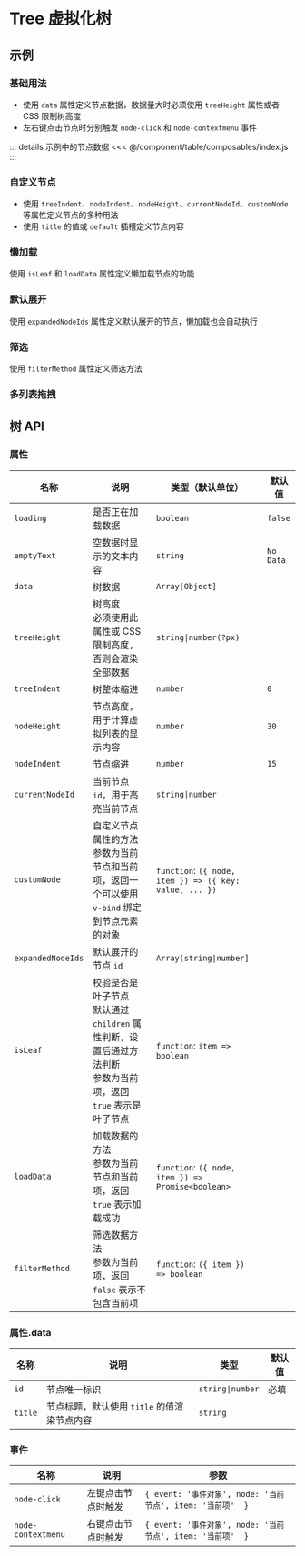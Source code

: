 # Tree 虚拟化树

## 示例

### 基础用法

- 使用 `data` 属性定义节点数据，数据量大时必须使用 `treeHeight` 属性或者 CSS 限制树高度
- 左右键点击节点时分别触发 `node-click` 和 `node-contextmenu` 事件

::: details 示例中的节点数据
<<< @/component/table/composables/index.js
:::

<preview path="./demos/basic.vue"></preview>

### 自定义节点

- 使用 `treeIndent`、`nodeIndent`、`nodeHeight`、`currentNodeId`、`customNode` 等属性定义节点的多种用法
- 使用 `title` 的值或 `default` 插槽定义节点内容

<preview path="./demos/node.vue"></preview>

<!-- 数据状态 -->
<!--@include: ../table/parts/data-state-guild.md-->

<preview path="./demos/data-state.vue"></preview>

### 懒加载

使用 `isLeaf` 和 `loadData` 属性定义懒加载节点的功能

<preview path="./demos/load.vue"></preview>

### 默认展开

使用 `expandedNodeIds` 属性定义默认展开的节点，懒加载也会自动执行

<preview path="./demos/expand.vue"></preview>

### 筛选

使用 `filterMethod` 属性定义筛选方法

<preview path="./demos/filter.vue"></preview>

<!-- 拖拽排序 -->
<!--@include: ../table/parts/drag-sort-guild.md-->

<preview path="./demos/drag-sort.vue"></preview>

### 多列表拖拽

<preview path="../table/demos/drag-sort-multi.vue"></preview>

## 树 API

### 属性

| 名称              | 说明                                                                                                                   | 类型（默认单位）                                        | 默认值    |
| ----------------- | ---------------------------------------------------------------------------------------------------------------------- | ------------------------------------------------------- | --------- |
| `loading`         | 是否正在加载数据                                                                                                       | `boolean`                                               | `false`   |
| `emptyText`       | 空数据时显示的文本内容                                                                                                 | `string`                                                | `No Data` |
| `data`            | 树数据                                                                                                                 | `Array[Object]`                                         |           |
| `treeHeight`      | 树高度 <br> 必须使用此属性或 CSS 限制高度，否则会渲染全部数据                                                          | `string\|number(?px)`                                   |           |
| `treeIndent`      | 树整体缩进                                                                                                             | `number`                                                | `0`       |
| `nodeHeight`      | 节点高度，用于计算虚拟列表的显示内容                                                                                   | `number`                                                | `30`      |
| `nodeIndent`      | 节点缩进                                                                                                               | `number`                                                | `15`      |
| `currentNodeId`   | 当前节点 `id`，用于高亮当前节点                                                                                        | `string\|number`                                        |           |
| `customNode`      | 自定义节点属性的方法 <br> 参数为当前节点和当前项，返回一个可以使用 `v-bind` 绑定到节点元素的对象                       | `function`: `({ node, item }) => ({ key: value, ... })` |           |
| `expandedNodeIds` | 默认展开的节点 `id`                                                                                                    | `Array[string\|number]`                                 |           |
| `isLeaf`          | 校验是否是叶子节点 <br> 默认通过 `children` 属性判断，设置后通过方法判断 <br> 参数为当前项，返回 `true` 表示是叶子节点 | `function`: `item => boolean`                           |           |
| `loadData`        | 加载数据的方法 <br> 参数为当前节点和当前项，返回 `true` 表示加载成功                                                   | `function`: `({ node, item }) => Promise<boolean>`      |           |
| `filterMethod`    | 筛选数据方法 <br> 参数为当前项，返回 `false` 表示不包含当前项                                                          | `function`: `({ item }) => boolean`                     |           |

### 属性.data

| 名称    | 说明                                        | 类型             | 默认值 |
| ------- | ------------------------------------------- | ---------------- | ------ |
| `id`    | 节点唯一标识                                | `string\|number` | 必填   |
| `title` | 节点标题，默认使用 `title` 的值渲染节点内容 | `string`         |        |

### 事件

| 名称               | 说明               | 参数                                                       |
| ------------------ | ------------------ | ---------------------------------------------------------- |
| `node-click`       | 左键点击节点时触发 | `{ event: '事件对象', node: '当前节点', item: '当前项'  }` |
| `node-contextmenu` | 右键点击节点时触发 | `{ event: '事件对象', node: '当前节点', item: '当前项'  }` |

<!-- 数据状态 -->
<!--@include: ../table/parts/data-state-api.md-->

<!-- 拖拽排序 -->
<!--@include: ../table/parts/drag-sort-api.md-->
